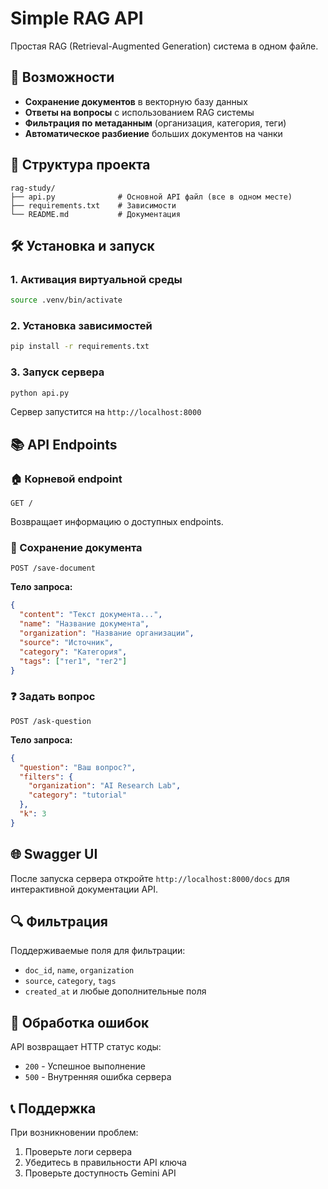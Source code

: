 # Simple RAG API

Простая RAG (Retrieval-Augmented Generation) система в одном файле.

## 🚀 Возможности

- **Сохранение документов** в векторную базу данных
- **Ответы на вопросы** с использованием RAG системы
- **Фильтрация по метаданным** (организация, категория, теги)
- **Автоматическое разбиение** больших документов на чанки

## 📁 Структура проекта

```
rag-study/
├── api.py              # Основной API файл (все в одном месте)
├── requirements.txt    # Зависимости
└── README.md           # Документация
```

## 🛠️ Установка и запуск

### 1. Активация виртуальной среды
```bash
source .venv/bin/activate
```

### 2. Установка зависимостей
```bash
pip install -r requirements.txt
```

### 3. Запуск сервера
```bash
python api.py
```

Сервер запустится на `http://localhost:8000`

## 📚 API Endpoints

### 🏠 Корневой endpoint
```
GET /
```
Возвращает информацию о доступных endpoints.

### 💾 Сохранение документа
```
POST /save-document
```

**Тело запроса:**
```json
{
  "content": "Текст документа...",
  "name": "Название документа",
  "organization": "Название организации",
  "source": "Источник",
  "category": "Категория",
  "tags": ["тег1", "тег2"]
}
```

### ❓ Задать вопрос
```
POST /ask-question
```

**Тело запроса:**
```json
{
  "question": "Ваш вопрос?",
  "filters": {
    "organization": "AI Research Lab",
    "category": "tutorial"
  },
  "k": 3
}
```

## 🌐 Swagger UI

После запуска сервера откройте `http://localhost:8000/docs` для интерактивной документации API.

## 🔍 Фильтрация

Поддерживаемые поля для фильтрации:
- `doc_id`, `name`, `organization`
- `source`, `category`, `tags`
- `created_at` и любые дополнительные поля

## 🚨 Обработка ошибок

API возвращает HTTP статус коды:
- `200` - Успешное выполнение
- `500` - Внутренняя ошибка сервера

## 📞 Поддержка

При возникновении проблем:
1. Проверьте логи сервера
2. Убедитесь в правильности API ключа
3. Проверьте доступность Gemini API
